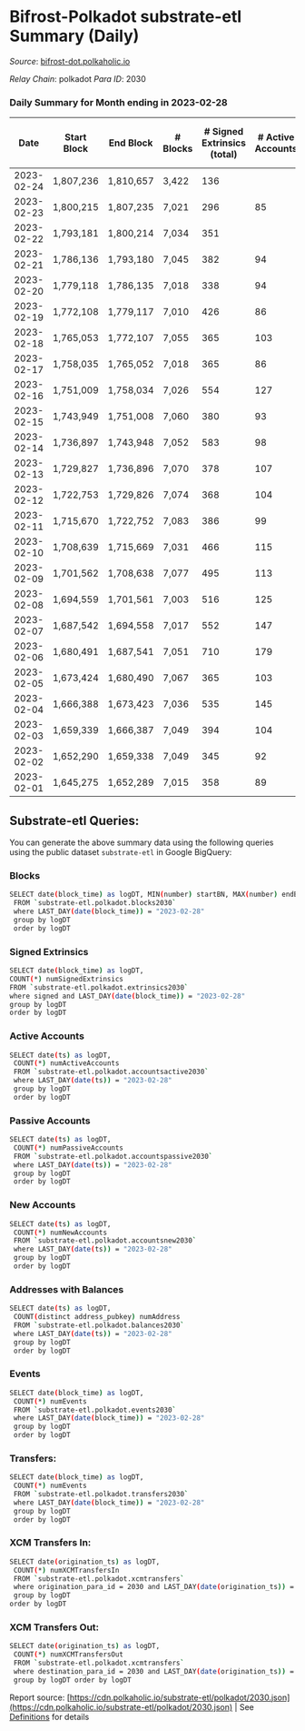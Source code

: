 # Bifrost-Polkadot substrate-etl Summary (Daily)

_Source_: [bifrost-dot.polkaholic.io](https://bifrost-dot.polkaholic.io)

*Relay Chain*: polkadot
*Para ID*: 2030



### Daily Summary for Month ending in 2023-02-28


| Date | Start Block | End Block | # Blocks | # Signed Extrinsics (total) | # Active Accounts | # Passive | # New | # Addresses with Balances | # Events | # Transfers | # XCM Transfers In | # XCM Transfers Out | Issues | 
| ---- | ----------- | --------- | -------- | --------------------------- | ----------------- | --------- | ----- | ------------------------- | -------- | ----------- | ------------------ | ------------------- | ------ |
| 2023-02-24 | 1,807,236 | 1,810,657 | 3,422 | 136 |  |  |  |  | 8,081 | 127 ($3,679.19) |   |   |  |
| 2023-02-23 | 1,800,215 | 1,807,235 | 7,021 | 296 | 85 | 24 | 4 | 3,802 | 16,708 | 219 ($13,529.06) | 36 ($2,216.88) | 24 ($13,313.36) |  |
| 2023-02-22 | 1,793,181 | 1,800,214 | 7,034 | 351 |  |  |  | 3,798 | 17,298 | 321 ($70,447.83) | 49 ($37,951.89) | 33 ($15,931.02) |  |
| 2023-02-21 | 1,786,136 | 1,793,180 | 7,045 | 382 | 94 | 23 | 13 | 3,791 | 17,556 | 246 ($13,452.59) | 25 ($6,206.67) | 18 ($2,623.37) |  |
| 2023-02-20 | 1,779,118 | 1,786,135 | 7,018 | 338 | 94 | 23 | 9 | 3,778 | 17,131 | 254 ($15,009.29) | 37 ($6,246.38) | 24 ($2,813.91) |  |
| 2023-02-19 | 1,772,108 | 1,779,117 | 7,010 | 426 | 86 | 25 | 6 | 3,769 | 18,067 | 525 ($59,092.56) | 37 ($16,361.47) | 24 ($6,584.41) |  |
| 2023-02-18 | 1,765,053 | 1,772,107 | 7,055 | 365 | 103 | 26 | 6 | 3,764 | 17,613 | 424 ($41,529.55) | 37 ($25,869.98) | 22 ($3,183.81) |  |
| 2023-02-17 | 1,758,035 | 1,765,052 | 7,018 | 365 | 86 | 26 | 8 | 3,758 | 17,239 | 333 ($5,842.73) |   |   |  |
| 2023-02-16 | 1,751,009 | 1,758,034 | 7,026 | 554 | 127 | 26 | 12 | 3,750 | 19,166 | 618 ($33,096.32) | 60 ($7,692.81) | 41 ($31,018.11) |  |
| 2023-02-15 | 1,743,949 | 1,751,008 | 7,060 | 380 | 93 | 26 | 10 | 3,740 | 17,730 | 414 ($213,021.01) | 47 ($165,594.82) | 30 ($8,596.21) |  |
| 2023-02-14 | 1,736,897 | 1,743,948 | 7,052 | 583 | 98 | 23 | 7 | 3,730 | 18,633 | 325 ($35,504.19) | 38 ($8,621.73) | 34 ($15,294.75) |  |
| 2023-02-13 | 1,729,827 | 1,736,896 | 7,070 | 378 | 107 | 25 | 10 | 3,723 | 17,715 | 394 ($25,780.87) | 46 ($18,866.42) | 40 ($5,102.48) |  |
| 2023-02-12 | 1,722,753 | 1,729,826 | 7,074 | 368 | 104 | 26 | 17 | 3,714 | 17,796 | 432 ($104,737.47) | 61 ($85,102.73) | 10 ($16,100.24) |  |
| 2023-02-11 | 1,715,670 | 1,722,752 | 7,083 | 386 | 99 | 29 | 12 | 3,697 | 17,678 | 313 ($22,710.95) | 40 ($14,938.14) | 15 ($5,441.31) |  |
| 2023-02-10 | 1,708,639 | 1,715,669 | 7,031 | 466 | 115 | 24 | 15 | 3,685 | 18,406 | 435 ($52,175.43) | 70 ($35,362.43) | 28 ($4,635.04) |  |
| 2023-02-09 | 1,701,562 | 1,708,638 | 7,077 | 495 | 113 | 29 | 13 | 3,671 | 18,578 | 437 ($23,895.20) | 66 ($11,721.17) | 44 ($25,104.44) |  |
| 2023-02-08 | 1,694,559 | 1,701,561 | 7,003 | 516 | 125 | 31 | 20 | 3,659 | 18,620 | 560 ($435,430.88) | 44 ($183,386.24) | 26 ($36,194.73) |  |
| 2023-02-07 | 1,687,542 | 1,694,558 | 7,017 | 552 | 147 | 32 | 23 | 3,640 | 19,128 | 556 ($148,408.40) | 76 ($129,845.95) | 23 ($33,899.55) |  |
| 2023-02-06 | 1,680,491 | 1,687,541 | 7,051 | 710 | 179 | 22 | 8 | 3,619 | 20,598 | 721 ($74,823.61) | 68 ($10,358.59) | 29 ($3,553.99) |  |
| 2023-02-05 | 1,673,424 | 1,680,490 | 7,067 | 365 | 103 | 23 | 8 | 3,616 | 17,537 | 313 ($35,732.34) | 35 ($21,595.27) | 9 ($1,004.97) |  |
| 2023-02-04 | 1,666,388 | 1,673,423 | 7,036 | 535 | 145 | 21 | 14 | 3,612 | 19,134 | 524 ($330,856.92) | 72 ($229,957.42) | 13 ($4,148.77) |  |
| 2023-02-03 | 1,659,339 | 1,666,387 | 7,049 | 394 | 104 | 24 | 16 | 3,603 | 17,861 | 352 ($38,260.71) | 49 ($17,014.69) | 21 ($581.96) |  |
| 2023-02-02 | 1,652,290 | 1,659,338 | 7,049 | 345 | 92 | 19 | 8 | 3,589 | 17,317 | 283 ($52,556.05) | 39 ($46,672.54) | 18 ($3,745.17) |  |
| 2023-02-01 | 1,645,275 | 1,652,289 | 7,015 | 358 | 89 | 26 | 16 | 3,588 | 17,242 | 234 ($11,409.39) | 40 ($9,795.66) | 30 ($1,744.08) |  |

## Substrate-etl Queries:
You can generate the above summary data using the following queries using the public dataset `substrate-etl` in Google BigQuery:

### Blocks
```bash
SELECT date(block_time) as logDT, MIN(number) startBN, MAX(number) endBN, COUNT(*) numBlocks 
 FROM `substrate-etl.polkadot.blocks2030`  
 where LAST_DAY(date(block_time)) = "2023-02-28" 
 group by logDT 
 order by logDT
```

### Signed Extrinsics
```bash
SELECT date(block_time) as logDT, 
COUNT(*) numSignedExtrinsics 
FROM `substrate-etl.polkadot.extrinsics2030`  
where signed and LAST_DAY(date(block_time)) = "2023-02-28" 
group by logDT 
order by logDT
```

### Active Accounts
```bash
SELECT date(ts) as logDT, 
 COUNT(*) numActiveAccounts 
 FROM `substrate-etl.polkadot.accountsactive2030` 
 where LAST_DAY(date(ts)) = "2023-02-28" 
 group by logDT 
 order by logDT
```

### Passive Accounts
```bash
SELECT date(ts) as logDT, 
 COUNT(*) numPassiveAccounts 
 FROM `substrate-etl.polkadot.accountspassive2030` 
 where LAST_DAY(date(ts)) = "2023-02-28" 
 group by logDT 
 order by logDT
```

### New Accounts
```bash
SELECT date(ts) as logDT, 
 COUNT(*) numNewAccounts 
 FROM `substrate-etl.polkadot.accountsnew2030` 
 where LAST_DAY(date(ts)) = "2023-02-28" 
 group by logDT
 order by logDT
```

### Addresses with Balances
```bash
SELECT date(ts) as logDT,
 COUNT(distinct address_pubkey) numAddress 
 FROM `substrate-etl.polkadot.balances2030` 
 where LAST_DAY(date(ts)) = "2023-02-28" 
 group by logDT 
 order by logDT
```

### Events
```bash
SELECT date(block_time) as logDT, 
 COUNT(*) numEvents 
 FROM `substrate-etl.polkadot.events2030` 
 where LAST_DAY(date(block_time)) = "2023-02-28" 
 group by logDT 
 order by logDT
```

### Transfers:
```bash
SELECT date(block_time) as logDT, 
 COUNT(*) numEvents 
 FROM `substrate-etl.polkadot.transfers2030` 
 where LAST_DAY(date(block_time)) = "2023-02-28" 
 group by logDT 
 order by logDT
```

### XCM Transfers In:
```bash
SELECT date(origination_ts) as logDT, 
 COUNT(*) numXCMTransfersIn 
 FROM `substrate-etl.polkadot.xcmtransfers` 
 where origination_para_id = 2030 and LAST_DAY(date(origination_ts)) = "2023-02-28" 
 group by logDT 
order by logDT
```

### XCM Transfers Out:
```bash
SELECT date(origination_ts) as logDT, 
 COUNT(*) numXCMTransfersOut 
 FROM `substrate-etl.polkadot.xcmtransfers` 
 where destination_para_id = 2030 and LAST_DAY(date(origination_ts)) = "2023-02-28" 
 group by logDT order by logDT
```


Report source: [https://cdn.polkaholic.io/substrate-etl/polkadot/2030.json](https://cdn.polkaholic.io/substrate-etl/polkadot/2030.json) | See [Definitions](/DEFINITIONS.md) for details
